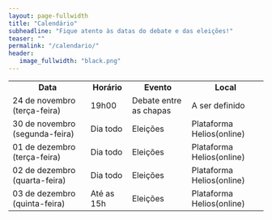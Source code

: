 ```yaml
---
layout: page-fullwidth
title: "Calendário"
subheadline: "Fique atento às datas do debate e das eleições!"
teaser: ""
permalink: "/calendario/"
header:
   image_fullwidth: "black.png"
---
```

<table>
    <tr>
        <td><b><center>Data</center></b></td>
        <td><b><center>Horário</center></b></td>
        <td><b><center>Evento</center></b></td>
        <td><b><center>Local</center></b></td>
    </tr><tr>
        <td>24 de novembro (terça-feira)</td>
        <td>19h00</td>
        <td>Debate entre as chapas</td>
        <td>A ser definido</td>
    </tr><tr>
        <td>30 de novembro (segunda-feira)</td>
        <td>Dia todo</td>
        <td>Eleições</td>
        <td>Plataforma Helios(online)</td>
    </tr><tr>
        <td>01 de dezembro (terça-feira)</td>
        <td>Dia todo</td>
        <td>Eleições</td>
        <td>Plataforma Helios(online)</td>
    </tr><tr>
        <td>02 de dezembro (quarta-feira)</td>
        <td>Dia todo</td>
        <td>Eleições</td>
        <td>Plataforma Helios(online)</td>
    </tr><tr>
        <td>03 de dezembro (quinta-feira)</td>
        <td>Até as 15h</td>
        <td>Eleições</td>
        <td>Plataforma Helios(online)</td>
</table>
